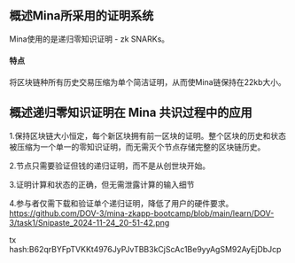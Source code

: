 ## 概述Mina所采用的证明系统

Mina使用的是递归零知识证明 - zk SNARKs。

#### 特点

将区块链种所有历史交易压缩为单个简洁证明，从而使Mina链保持在22kb大小。

## 概述递归零知识证明在 Mina 共识过程中的应用

1.保持区块链大小恒定，每个新区块拥有前一区块的证明。整个区块的历史和状态被压缩为一个单一的零知识证明，而无需灭个节点存储完整的区块链历史。

2.节点只需要验证但钱的递归证明，而不是从创世块开始。

3.证明计算和状态的正确，但无需泄露计算的输入细节

4.参与者仅需下载和验证单个递归证明，降低了用户的硬件要求。
https://github.com/DOV-3/mina-zkapp-bootcamp/blob/main/learn/DOV-3/task1/Snipaste_2024-11-24_20-51-42.png

tx hash:B62qrBYFpTVKKt4976JyPJvTBB3kCjScAc1Be9yyAgSM92AyEjDbJcp
